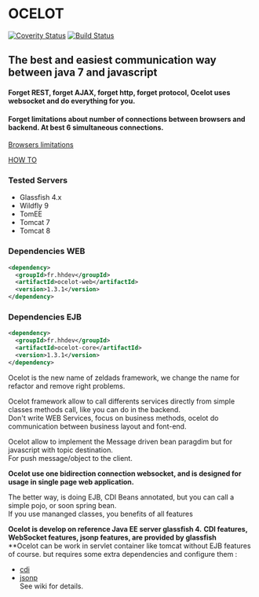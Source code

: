 # OCELOT
[![Coverity Status](https://scan.coverity.com/projects/5757/badge.svg)](https://scan.coverity.com/projects/5757)
[![Build Status](https://travis-ci.org/hhdevelopment/ocelot.svg?branch=master)](https://travis-ci.org/hhdevelopment/ocelot)
## The best and easiest communication way between java 7 and javascript
#### Forget REST, forget AJAX, forget http, forget protocol, Ocelot uses websocket and do everything for you.

#### Forget limitations about number of connections between browsers and backend. At best 6 simultaneous connections.

[Browsers limitations](http://webdebug.net/2013/12/browser-connection-limit)

[HOW TO](https://github.com/hhdevelopment/ocelot/wiki/howto)

### Tested Servers
 - Glassfish 4.x  
 - Wildfly 9
 - TomEE
 - Tomcat 7
 - Tomcat 8

### Dependencies WEB
```xml
<dependency>
  <groupId>fr.hhdev</groupId>
  <artifactId>ocelot-web</artifactId>
  <version>1.3.1</version>
</dependency>
```

### Dependencies EJB
```xml
<dependency>
  <groupId>fr.hhdev</groupId>
  <artifactId>ocelot-core</artifactId>
  <version>1.3.1</version>
</dependency>
```

Ocelot is the new name of zeldads framework, we change the name for refactor and remove right problems.

Ocelot framework allow to call differents services directly from simple classes methods call, like you can do in the backend.   
Don't write WEB Services, focus on business methods, ocelot do communication between business layout and font-end.

Ocelot allow to implement the Message driven bean paragdim but for javascript with topic destination.   
For push message/object to the client.

**Ocelot use one bidirection connection websocket, and is designed for usage in  single page web application.**

The better way, is doing EJB, CDI Beans annotated, but you can call a simple pojo, or soon spring bean.   
If you use mananged classes, you benefits of all features

**Ocelot is develop on reference Java EE server glassfish 4.**
**CDI features, WebSocket features, jsonp features, are provided by glassfish**  
**Ocelot can be work in servlet container like tomcat without EJB features of course. but requires some extra dependencies and configure them :
 - [cdi](http://docs.jboss.org/weld/reference/1.0.0/en-US/html/environments.html)
 - [jsonp](https://jsonp.java.net/)  
See wiki for details.


